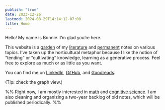 ```yaml
---
publish: "true"
date: 2023-12-26
lastmod: 2024-08-29T14:14:12-07:00
title: Home
---
```

Hello! My name is Bonnie. I’m glad you’re here.

This website is a [garden](https://maggieappleton.com/garden-history) of my [literature](https://bnnyng.github.io/garden/tags/literature-note) and [permanent](https://bnnyng.github.io/garden/tags/permanent-note) notes on various topics. I’ve taken up the horticultural metaphor because I like the notion of “tending” or “cultivating” knowledge, learning as a generative process. Feel free to explore as much or as little as you want.

You can find me on [LinkedIn](https://www.linkedin.com/in/bonnie-yang-1198a522a/), [GitHub](https://github.com/bnnyng), and [Goodreads](https://www.goodreads.com/liminaljest).

(Tip: check the graph view.)

%% Right now, I am mostly interested in [math](https://bnnyng.github.io/garden/tags/topic-logic-mathematics) and [cognitive science](https://bnnyng.github.io/garden/tags/topic-cognitive-science). I am also cleaning and organizing a two-year backlog of old notes, which will be published periodically. %%